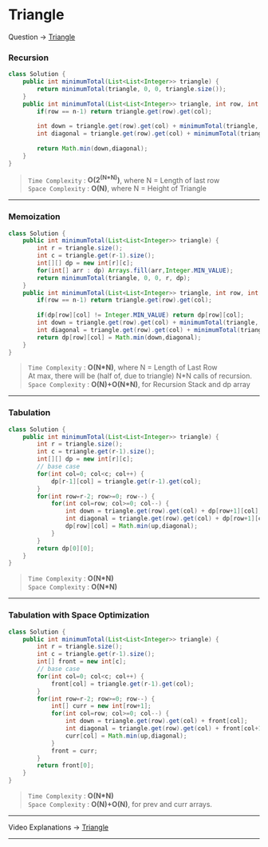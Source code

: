 # Triangle
Question -> [Triangle](https://leetcode.com/problems/triangle/)    

### Recursion
```java
class Solution {
    public int minimumTotal(List<List<Integer>> triangle) {
        return minimumTotal(triangle, 0, 0, triangle.size());    
    }
    public int minimumTotal(List<List<Integer>> triangle, int row, int col, int n) {
        if(row == n-1) return triangle.get(row).get(col);
        
        int down = triangle.get(row).get(col) + minimumTotal(triangle, row+1, col, n);
        int diagonal = triangle.get(row).get(col) + minimumTotal(triangle, row+1, col+1, n);
        
        return Math.min(down,diagonal);
    }
}
```         
> `Time Complexity` : **O(2<sup>(N*N)</sup>)**, where N = Length of last row          
> `Space Complexity` : **O(N)**, where N = Height of Triangle
---
### Memoization
```java
class Solution {
    public int minimumTotal(List<List<Integer>> triangle) {
        int r = triangle.size();
        int c = triangle.get(r-1).size();
        int[][] dp = new int[r][c];
        for(int[] arr : dp) Arrays.fill(arr,Integer.MIN_VALUE);
        return minimumTotal(triangle, 0, 0, r, dp);    
    }
    public int minimumTotal(List<List<Integer>> triangle, int row, int col, int n, int[][] dp) {
        if(row == n-1) return triangle.get(row).get(col);
        
        if(dp[row][col] != Integer.MIN_VALUE) return dp[row][col];
        int down = triangle.get(row).get(col) + minimumTotal(triangle, row+1, col, n, dp);
        int diagonal = triangle.get(row).get(col) + minimumTotal(triangle, row+1, col+1, n, dp);
        return dp[row][col] = Math.min(down,diagonal);
    }
}
```
> `Time Complexity` : **O(N\*N)**, where N = Length of Last Row      
> At max, there will be (half of, due to triangle) N\*N calls of recursion.    
> `Space Complexity` : **O(N)+O(N\*N)**, for Recursion Stack and dp array
---
### Tabulation
```java
class Solution {
    public int minimumTotal(List<List<Integer>> triangle) {
        int r = triangle.size();
        int c = triangle.get(r-1).size();
        int[][] dp = new int[r][c];
        // base case
        for(int col=0; col<c; col++) {
            dp[r-1][col] = triangle.get(r-1).get(col);
        }
        for(int row=r-2; row>=0; row--) {
            for(int col=row; col>=0; col--) {
                int down = triangle.get(row).get(col) + dp[row+1][col];
                int diagonal = triangle.get(row).get(col) + dp[row+1][col+1];
                dp[row][col] = Math.min(up,diagonal);
            }
        }
        return dp[0][0];
    }
}
```
> `Time Complexity` : **O(N\*N)**          
> `Space Complexity` : **O(N\*N)**
---
### Tabulation with Space Optimization
```java
class Solution {
    public int minimumTotal(List<List<Integer>> triangle) {
        int r = triangle.size();
        int c = triangle.get(r-1).size();
        int[] front = new int[c];
        // base case
        for(int col=0; col<c; col++) {
            front[col] = triangle.get(r-1).get(col);
        }
        for(int row=r-2; row>=0; row--) {
            int[] curr = new int[row+1];
            for(int col=row; col>=0; col--) {
                int down = triangle.get(row).get(col) + front[col];
                int diagonal = triangle.get(row).get(col) + front[col+1];
                curr[col] = Math.min(up,diagonal);
            }
            front = curr;
        }
        return front[0];
    }
}
```
> `Time Complexity` : **O(N\*N)**          
> `Space Complexity` : **O(N)+O(N)**, for prev and curr arrays.
---
Video Explanations -> [Triangle](https://youtu.be/SrP-PiLSYC0?list=PLgUwDviBIf0qUlt5H_kiKYaNSqJ81PMMY)   
<hr>
